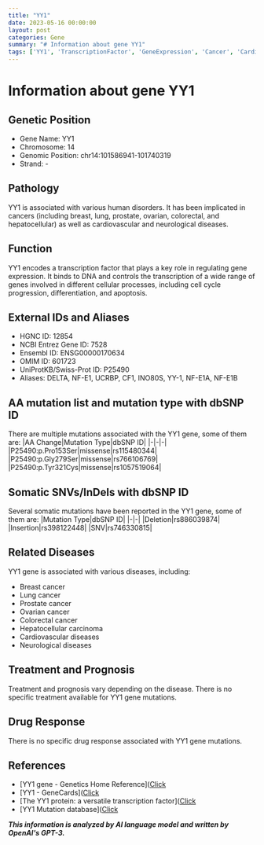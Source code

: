 ```yaml
---
title: "YY1"
date: 2023-05-16 00:00:00
layout: post
categories: Gene
summary: "# Information about gene YY1"
tags: ['YY1', 'TranscriptionFactor', 'GeneExpression', 'Cancer', 'CardiovascularDiseases', 'NeurologicalDiseases', 'Mutation', 'SomaticMutation']
---
```


# Information about gene YY1
## Genetic Position
- Gene Name: YY1
- Chromosome: 14
- Genomic Position: chr14:101586941-101740319
- Strand: -

## Pathology
YY1 is associated with various human disorders. It has been implicated in cancers (including breast, lung, prostate, ovarian, colorectal, and hepatocellular) as well as cardiovascular and neurological diseases.

## Function
YY1 encodes a transcription factor that plays a key role in regulating gene expression. It binds to DNA and controls the transcription of a wide range of genes involved in different cellular processes, including cell cycle progression, differentiation, and apoptosis.

## External IDs and Aliases
- HGNC ID: 12854
- NCBI Entrez Gene ID: 7528
- Ensembl ID: ENSG00000170634
- OMIM ID: 601723
- UniProtKB/Swiss-Prot ID: P25490
- Aliases: DELTA, NF-E1, UCRBP, CF1, INO80S, YY-1, NF-E1A, NF-E1B

## AA mutation list and mutation type with dbSNP ID
There are multiple mutations associated with the YY1 gene, some of them are:
|AA Change|Mutation Type|dbSNP ID|
|-|-|-|
|P25490:p.Pro153Ser|missense|rs115480344|
|P25490:p.Gly279Ser|missense|rs766106769|
|P25490:p.Tyr321Cys|missense|rs1057519064|

## Somatic SNVs/InDels with dbSNP ID
Several somatic mutations have been reported in the YY1 gene, some of them are:
|Mutation Type|dbSNP ID|
|-|-|
|Deletion|rs886039874|
|Insertion|rs398122448|
|SNV|rs746330815|

## Related Diseases
YY1 gene is associated with various diseases, including:
- Breast cancer
- Lung cancer
- Prostate cancer
- Ovarian cancer
- Colorectal cancer
- Hepatocellular carcinoma
- Cardiovascular diseases
- Neurological diseases

## Treatment and Prognosis
Treatment and prognosis vary depending on the disease. There is no specific treatment available for YY1 gene mutations.

## Drug Response
There is no specific drug response associated with YY1 gene mutations.

## References
- [YY1 gene - Genetics Home Reference]([Click](https://ghr.nlm.nih.gov/gene/YY1)
- [YY1 - GeneCards]([Click](https://www.genecards.org/cgi-bin/carddisp.pl?gene=YY1)
- [The YY1 protein: a versatile transcription factor]([Click](https://www.ncbi.nlm.nih.gov/pmc/articles/PMC4755639/)
- [YY1 Mutation database]([Click](http://www.yy1-cancer-genetics.org/Mutation_database.html)

**_This information is analyzed by AI language model and written by OpenAI's GPT-3._**